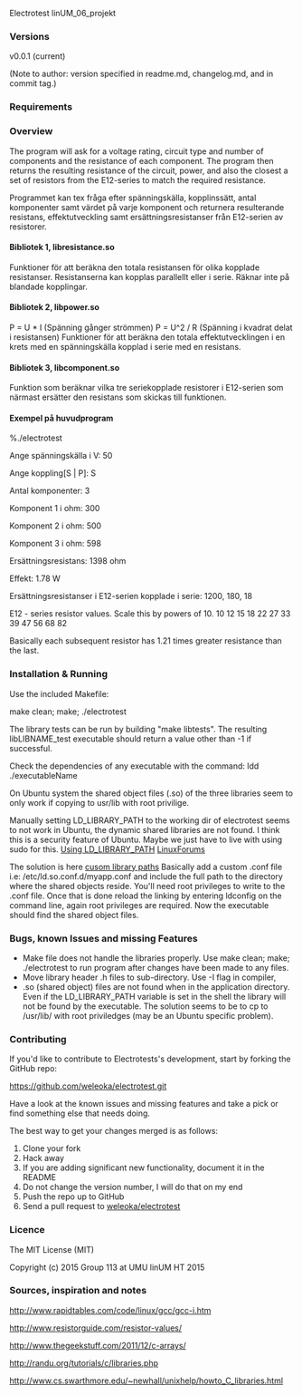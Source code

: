 Electrotest linUM_06_projekt



### Versions
v0.0.1 (current)

(Note to author: version specified in readme.md, changelog.md, and in commit tag.)



### Requirements



### Overview
The program will ask for a voltage rating, circuit type and number of components and the resistance of each component. The program then returns the resulting resistance of the circuit, power, and also the closest a set of resistors from the E12-series to match the required resistance.

Programmet kan tex fråga efter spänningskälla, kopplinssätt, antal
komponenter samt värdet på varje komponent och returnera resulterande resistans, effektutveckling
samt ersättningsresistanser från E12-serien av resistorer.

#### Bibliotek 1, libresistance.so
Funktioner för att beräkna den totala resistansen för olika kopplade resistanser. 
Resistanserna kan kopplas parallellt eller i serie. 
Räknar inte på blandade kopplingar.

#### Bibliotek 2, libpower.so
P = U * I (Spänning gånger strömmen)
P = U^2 / R (Spänning i kvadrat delat i resistansen)
Funktioner för att beräkna den totala effektutvecklingen i en krets med en spänningskälla kopplad i serie med en resistans.

#### Bibliotek 3, libcomponent.so
Funktion som beräknar vilka tre seriekopplade resistorer i E12-serien som närmast ersätter den
resistans som skickas till funktionen.



#### Exempel på huvudprogram

%./electrotest

Ange spänningskälla i V: 50

Ange koppling[S | P]: S

Antal komponenter: 3

Komponent 1 i ohm: 300

Komponent 2 i ohm: 500

Komponent 3 i ohm: 598

Ersättningsresistans: 1398 ohm

Effekt: 1.78 W

Ersättningsresistanser i E12-serien kopplade i serie: 1200, 180, 18

E12 - series resistor values. Scale this by powers of 10.
10 	12 	15 	18 	22 	27
33 	39 	47 	56 	68 	82

Basically each subsequent resistor has 1.21 times greater resistance than the last.



### Installation & Running
Use the included Makefile:

make clean; make; ./electrotest

The library tests can be run by building "make libtests". The resulting libLIBNAME_test executable should return a value other than -1 if successful.

Check the dependencies of any executable with the command: ldd ./executableName

On Ubuntu system the shared object files (.so) of the three libraries seem to only work if copying to usr/lib with root privilige.  

Manually setting LD_LIBRARY_PATH to the working dir of electrotest seems to not work in Ubuntu, the dynamic shared libraries are not found. I think this is a security feature of Ubuntu. Maybe we just have to live with using sudo for this.
[Using LD_LIBRARY_PATH](http://wiredrevolution.com/system-administration/how-to-correctly-use-ld_library_path)
[LinuxForums](http://www.linuxforums.org/forum/ubuntu-linux/176983-solved-cannot-set-ld_library_path-profile-etc-profile.html)

The solution is here [cusom library paths](http://www.cyberciti.biz/faq/linux-setting-changing-library-path/)
Basically add a custom .conf file i.e: /etc/ld.so.conf.d/myapp.conf and include the full path to the directory where the shared objects reside. You'll need root privileges to write to the .conf file. Once that is done reload the linking by entering ldconfig on the command line, again root privileges are required. Now the executable should find the shared object files.

### Bugs, known Issues and missing Features

* Make file does not handle the libraries properly. Use make clean; make; ./electrotest to run program after changes have been made to any files.
* Move library header .h files to sub-directory. Use -I flag in compiler,
* .so (shared object) files are not found when in the application directory. Even if the LD_LIBRARY_PATH variable is set in the shell the library will not be found by the executable. The solution seems to be to cp to /usr/lib/ with root priviledges (may be an Ubuntu specific problem).



### Contributing

If you'd like to contribute to Electrotests's development, start by forking the GitHub repo:

https://github.com/weleoka/electrotest.git

Have a look at the known issues and missing features and take a pick or find something else that needs doing.

The best way to get your changes merged is as follows:

1. Clone your fork
2. Hack away
3. If you are adding significant new functionality, document it in the README
4. Do not change the version number, I will do that on my end
5. Push the repo up to GitHub
6. Send a pull request to [weleoka/electrotest](https://github.com/weleoka/electrotest)



### Licence
The MIT License (MIT)

Copyright (c) 2015 Group 113 at UMU linUM HT 2015



### Sources, inspiration and notes

http://www.rapidtables.com/code/linux/gcc/gcc-i.htm

http://www.resistorguide.com/resistor-values/

http://www.thegeekstuff.com/2011/12/c-arrays/

http://randu.org/tutorials/c/libraries.php

http://www.cs.swarthmore.edu/~newhall/unixhelp/howto_C_libraries.html